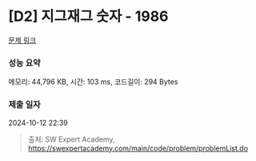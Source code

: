 # [D2] 지그재그 숫자 - 1986 

[문제 링크](https://swexpertacademy.com/main/code/problem/problemDetail.do?contestProbId=AV5PxmBqAe8DFAUq) 

### 성능 요약

메모리: 44,796 KB, 시간: 103 ms, 코드길이: 294 Bytes

### 제출 일자

2024-10-12 22:39



> 출처: SW Expert Academy, https://swexpertacademy.com/main/code/problem/problemList.do